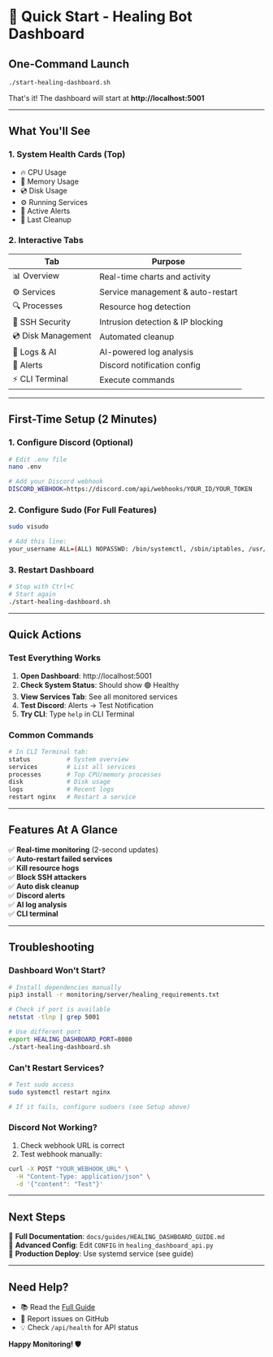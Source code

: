 # 🚀 Quick Start - Healing Bot Dashboard

## One-Command Launch

```bash
./start-healing-dashboard.sh
```

That's it! The dashboard will start at **http://localhost:5001**

---

## What You'll See

### 1. **System Health Cards** (Top)
- 🔥 CPU Usage
- 💾 Memory Usage  
- 💿 Disk Usage
- ⚙️ Running Services
- 🚨 Active Alerts
- 🧹 Last Cleanup

### 2. **Interactive Tabs**

| Tab | Purpose |
|-----|---------|
| 📊 Overview | Real-time charts and activity |
| ⚙️ Services | Service management & auto-restart |
| 🔍 Processes | Resource hog detection |
| 🔐 SSH Security | Intrusion detection & IP blocking |
| 💿 Disk Management | Automated cleanup |
| 📝 Logs & AI | AI-powered log analysis |
| 🔔 Alerts | Discord notification config |
| ⚡ CLI Terminal | Execute commands |

---

## First-Time Setup (2 Minutes)

### 1. Configure Discord (Optional)

```bash
# Edit .env file
nano .env

# Add your Discord webhook
DISCORD_WEBHOOK=https://discord.com/api/webhooks/YOUR_ID/YOUR_TOKEN
```

### 2. Configure Sudo (For Full Features)

```bash
sudo visudo

# Add this line:
your_username ALL=(ALL) NOPASSWD: /bin/systemctl, /sbin/iptables, /usr/bin/apt-get
```

### 3. Restart Dashboard

```bash
# Stop with Ctrl+C
# Start again
./start-healing-dashboard.sh
```

---

## Quick Actions

### Test Everything Works

1. **Open Dashboard**: http://localhost:5001
2. **Check System Status**: Should show 🟢 Healthy
3. **View Services Tab**: See all monitored services
4. **Test Discord**: Alerts → Test Notification
5. **Try CLI**: Type `help` in CLI Terminal

### Common Commands

```bash
# In CLI Terminal tab:
status          # System overview
services        # List all services
processes       # Top CPU/memory processes
disk            # Disk usage
logs            # Recent logs
restart nginx   # Restart a service
```

---

## Features At A Glance

✅ **Real-time monitoring** (2-second updates)  
✅ **Auto-restart failed services**  
✅ **Kill resource hogs**  
✅ **Block SSH attackers**  
✅ **Auto disk cleanup**  
✅ **Discord alerts**  
✅ **AI log analysis**  
✅ **CLI terminal**

---

## Troubleshooting

### Dashboard Won't Start?

```bash
# Install dependencies manually
pip3 install -r monitoring/server/healing_requirements.txt

# Check if port is available
netstat -tlnp | grep 5001

# Use different port
export HEALING_DASHBOARD_PORT=8080
./start-healing-dashboard.sh
```

### Can't Restart Services?

```bash
# Test sudo access
sudo systemctl restart nginx

# If it fails, configure sudoers (see Setup above)
```

### Discord Not Working?

1. Check webhook URL is correct
2. Test webhook manually:
```bash
curl -X POST "YOUR_WEBHOOK_URL" \
  -H "Content-Type: application/json" \
  -d '{"content": "Test"}'
```

---

## Next Steps

📖 **Full Documentation**: `docs/guides/HEALING_DASHBOARD_GUIDE.md`  
🔧 **Advanced Config**: Edit `CONFIG` in `healing_dashboard_api.py`  
🚀 **Production Deploy**: Use systemd service (see guide)

---

## Need Help?

- 📚 Read the [Full Guide](HEALING_DASHBOARD_GUIDE.md)
- 🐛 Report issues on GitHub
- 💡 Check `/api/health` for API status

**Happy Monitoring! 🛡️**

